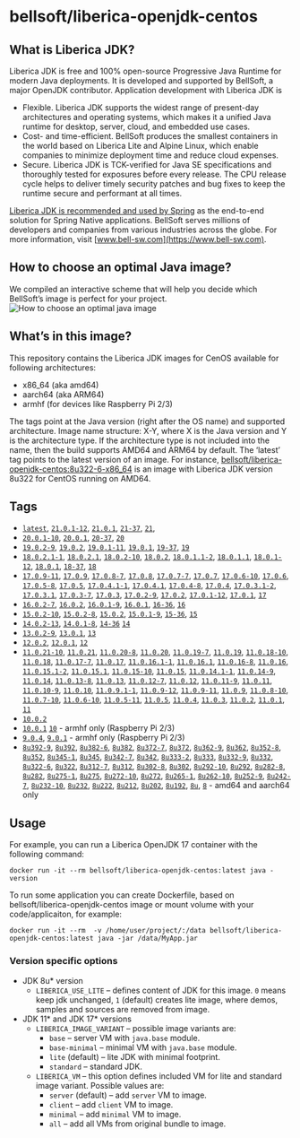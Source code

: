 # bellsoft/liberica-openjdk-centos

## What is Liberica JDK?
Liberica JDK is free and 100% open-source Progressive Java Runtime for modern Java deployments. It is developed and supported by BellSoft, a major OpenJDK contributor. Application development with Liberica JDK is

*  Flexible. Liberica JDK supports the widest range of present-day architectures and operating systems, which makes it a unified Java runtime for desktop, server, cloud, and embedded use cases.
* Cost- and time-efficient. BellSoft produces the smallest containers in the world based on Liberica Lite and Alpine Linux, which enable companies to minimize deployment time and reduce cloud expenses.
* Secure. Liberica JDK is TCK-verified for Java SE specifications and thoroughly tested for exposures before every release. The CPU release cycle helps to deliver timely security patches and bug fixes to keep the runtime secure and performant at all times.

[Liberica JDK is recommended and used by Spring](https://spring.io/quickstart) as the end-to-end solution for Spring Native applications.
BellSoft serves millions of developers and companies from various industries across the globe. For more information, visit [www.bell-sw.com](https://www.bell-sw.com).

## How to choose an optimal Java image?

We compiled an interactive scheme that will help you decide which BellSoft’s image is perfect for your project.
![How to choose an optimal java image](https://download.bell-sw.com/static/images/how-to-choose-optimal-java-image.jpg)

## What’s in this image?

This repository contains the Liberica JDK images for CenOS available for following architectures:

* x86_64 (aka amd64)
* aarch64 (aka ARM64)
* armhf (for devices like Raspberry Pi 2/3)

The tags point at the Java version (right after the OS name) and supported architecture.
Image name structure:
X-Y,
where X is the Java version and Y is the architecture type. If the architecture type is not included into the name, then the build supports AMD64 and ARM64 by default.
The ‘latest’ tag points to the latest version of an image.
For instance, [bellsoft/liberica-openjdk-centos:8u322-6-x86_64](https://hub.docker.com/layers/bellsoft/liberica-openjdk-centos/8u322-6-x86_64/images/sha256-76ea3f6f0975757015262f8d8ee13caa9499178c3cc8faf899b0466cc43dbff8?context=explore) is an image with Liberica JDK version 8u322 for CentOS running on AMD64.

## Tags

* [`latest`](https://github.com/bell-sw/Liberica/blob/master/docker/repos/liberica-openjdk-centos/21/Dockerfile),
[`21.0.1-12`](https://github.com/bell-sw/Liberica/blob/master/docker/repos/liberica-openjdk-centos/21/Dockerfile),
[`21.0.1`](https://github.com/bell-sw/Liberica/blob/master/docker/repos/liberica-openjdk-centos/21/Dockerfile),
[`21-37`](https://github.com/bell-sw/Liberica/blob/master/docker/repos/liberica-openjdk-centos/21/Dockerfile),
[`21`](https://github.com/bell-sw/Liberica/blob/master/docker/repos/liberica-openjdk-centos/21/Dockerfile),
* [`20.0.1-10`](https://github.com/bell-sw/Liberica/blob/master/docker/repos/liberica-openjdk-centos/old/20/Dockerfile),
[`20.0.1`](https://github.com/bell-sw/Liberica/blob/master/docker/repos/liberica-openjdk-centos/old/20/Dockerfile),
[`20-37`](https://github.com/bell-sw/Liberica/blob/master/docker/repos/liberica-openjdk-centos/old/20/Dockerfile),
[`20`](https://github.com/bell-sw/Liberica/blob/master/docker/repos/liberica-openjdk-centos/old/20/Dockerfile)
* [`19.0.2-9`](https://github.com/bell-sw/Liberica/blob/master/docker/repos/liberica-openjdk-centos/old/19/Dockerfile),
[`19.0.2`](https://github.com/bell-sw/Liberica/blob/master/docker/repos/liberica-openjdk-centos/old/19/Dockerfile),
[`19.0.1-11`](https://github.com/bell-sw/Liberica/blob/master/docker/repos/liberica-openjdk-centos/old/19/Dockerfile),
[`19.0.1`](https://github.com/bell-sw/Liberica/blob/master/docker/repos/liberica-openjdk-centos/old/19/Dockerfile),
[`19-37`](https://github.com/bell-sw/Liberica/blob/master/docker/repos/liberica-openjdk-centos/old/19/Dockerfile),
[`19`](https://github.com/bell-sw/Liberica/blob/master/docker/repos/liberica-openjdk-centos/old/19/Dockerfile)
* [`18.0.2.1-1`](https://github.com/bell-sw/Liberica/blob/master/docker/repos/liberica-openjdk-centos/old/18/Dockerfile),
[`18.0.2.1`](https://github.com/bell-sw/Liberica/blob/master/docker/repos/liberica-openjdk-centos/old/18/Dockerfile),
[`18.0.2-10`](https://github.com/bell-sw/Liberica/blob/master/docker/repos/liberica-openjdk-centos/old/18/Dockerfile),
[`18.0.2`](https://github.com/bell-sw/Liberica/blob/master/docker/repos/liberica-openjdk-centos/old/18/Dockerfile),
[`18.0.1.1-2`](https://github.com/bell-sw/Liberica/blob/master/docker/repos/liberica-openjdk-centos/old/18/Dockerfile),
[`18.0.1.1`](https://github.com/bell-sw/Liberica/blob/master/docker/repos/liberica-openjdk-centos/old/18/Dockerfile),
[`18.0.1-12`](https://github.com/bell-sw/Liberica/blob/master/docker/repos/liberica-openjdk-centos/old/18/Dockerfile),
[`18.0.1`](https://github.com/bell-sw/Liberica/blob/master/docker/repos/liberica-openjdk-centos/old/18/Dockerfile),
[`18-37`](https://github.com/bell-sw/Liberica/blob/master/docker/repos/liberica-openjdk-centos/old/18/Dockerfile),
[`18`](https://github.com/bell-sw/Liberica/blob/master/docker/repos/liberica-openjdk-centos/old/18/Dockerfile)
* [`17.0.9-11`](https://github.com/bell-sw/Liberica/blob/master/docker/repos/liberica-openjdk-centos/17/Dockerfile),
[`17.0.9`](https://github.com/bell-sw/Liberica/blob/master/docker/repos/liberica-openjdk-centos/17/Dockerfile),
[`17.0.8-7`](https://github.com/bell-sw/Liberica/blob/master/docker/repos/liberica-openjdk-centos/17/Dockerfile),
[`17.0.8`](https://github.com/bell-sw/Liberica/blob/master/docker/repos/liberica-openjdk-centos/17/Dockerfile),
[`17.0.7-7`](https://github.com/bell-sw/Liberica/blob/master/docker/repos/liberica-openjdk-centos/17/Dockerfile),
[`17.0.7`](https://github.com/bell-sw/Liberica/blob/master/docker/repos/liberica-openjdk-centos/17/Dockerfile),
[`17.0.6-10`](https://github.com/bell-sw/Liberica/blob/master/docker/repos/liberica-openjdk-centos/17/Dockerfile),
[`17.0.6`](https://github.com/bell-sw/Liberica/blob/master/docker/repos/liberica-openjdk-centos/17/Dockerfile),
[`17.0.5-8`](https://github.com/bell-sw/Liberica/blob/master/docker/repos/liberica-openjdk-centos/17/Dockerfile),
[`17.0.5`](https://github.com/bell-sw/Liberica/blob/master/docker/repos/liberica-openjdk-centos/17/Dockerfile),
[`17.0.4.1-1`](https://github.com/bell-sw/Liberica/blob/master/docker/repos/liberica-openjdk-centos/17/Dockerfile),
[`17.0.4.1`](https://github.com/bell-sw/Liberica/blob/master/docker/repos/liberica-openjdk-centos/17/Dockerfile),
[`17.0.4-8`](https://github.com/bell-sw/Liberica/blob/master/docker/repos/liberica-openjdk-centos/17/Dockerfile),
[`17.0.4`](https://github.com/bell-sw/Liberica/blob/master/docker/repos/liberica-openjdk-centos/17/Dockerfile),
[`17.0.3.1-2`](https://github.com/bell-sw/Liberica/blob/master/docker/repos/liberica-openjdk-centos/17/Dockerfile),
[`17.0.3.1`](https://github.com/bell-sw/Liberica/blob/master/docker/repos/liberica-openjdk-centos/17/Dockerfile),
[`17.0.3-7`](https://github.com/bell-sw/Liberica/blob/master/docker/repos/liberica-openjdk-centos/17/Dockerfile),
[`17.0.3`](https://github.com/bell-sw/Liberica/blob/master/docker/repos/liberica-openjdk-centos/17/Dockerfile),
[`17.0.2-9`](https://github.com/bell-sw/Liberica/blob/master/docker/repos/liberica-openjdk-centos/17/Dockerfile),
[`17.0.2`](https://github.com/bell-sw/Liberica/blob/master/docker/repos/liberica-openjdk-centos/17/Dockerfile),
[`17.0.1-12`](https://github.com/bell-sw/Liberica/blob/master/docker/repos/liberica-openjdk-centos/17/Dockerfile),
[`17.0.1`](https://github.com/bell-sw/Liberica/blob/master/docker/repos/liberica-openjdk-centos/17/Dockerfile),
[`17`](https://github.com/bell-sw/Liberica/blob/master/docker/repos/liberica-openjdk-centos/17/Dockerfile)
* [`16.0.2-7`](https://github.com/bell-sw/Liberica/blob/master/docker/repos/liberica-openjdk-centos/old/16/Dockerfile),
[`16.0.2`](https://github.com/bell-sw/Liberica/blob/master/docker/repos/liberica-openjdk-centos/old/16/Dockerfile),
[`16.0.1-9`](https://github.com/bell-sw/Liberica/blob/master/docker/repos/liberica-openjdk-centos/old/16/Dockerfile),
[`16.0.1`](https://github.com/bell-sw/Liberica/blob/master/docker/repos/liberica-openjdk-centos/old/16/Dockerfile),
[`16-36`](https://github.com/bell-sw/Liberica/blob/master/docker/repos/liberica-openjdk-centos/old/16/Dockerfile),
[`16`](https://github.com/bell-sw/Liberica/blob/master/docker/repos/liberica-openjdk-centos/old/16/Dockerfile)
* [`15.0.2-10`](https://github.com/bell-sw/Liberica/blob/master/docker/repos/liberica-openjdk-centos/old/15/Dockerfile),
[`15.0.2-8`](https://github.com/bell-sw/Liberica/blob/master/docker/repos/liberica-openjdk-centos/old/15/Dockerfile),
[`15.0.2`](https://github.com/bell-sw/Liberica/blob/master/docker/repos/liberica-openjdk-centos/old/15/Dockerfile),
[`15.0.1-9`](https://github.com/bell-sw/Liberica/blob/master/docker/repos/liberica-openjdk-centos/old/15/Dockerfile),
[`15-36`](https://github.com/bell-sw/Liberica/blob/master/docker/repos/liberica-openjdk-centos/old/15/Dockerfile),
[`15`](https://github.com/bell-sw/Liberica/blob/master/docker/repos/liberica-openjdk-centos/old/15/Dockerfile)
* [`14.0.2-13`](https://github.com/bell-sw/Liberica/blob/master/docker/repos/liberica-openjdk-centos/old/14/Dockerfile),
[`14.0.1-8`](https://github.com/bell-sw/Liberica/blob/master/docker/repos/liberica-openjdk-centos/old/14/Dockerfile),
[`14-36`](https://github.com/bell-sw/Liberica/blob/master/docker/repos/liberica-openjdk-centos/old/14.0.0/Dockerfile)
[`14`](https://github.com/bell-sw/Liberica/blob/master/docker/repos/liberica-openjdk-centos/old/14/Dockerfile)
* [`13.0.2-9`](https://github.com/bell-sw/Liberica/blob/master/docker/repos/liberica-openjdk-centos/old/13/Dockerfile),
[`13.0.1`](https://github.com/bell-sw/Liberica/blob/master/docker/repos/liberica-openjdk-centos/old/13.0.1/Dockerfile),
[`13`](https://github.com/bell-sw/Liberica/blob/master/docker/repos/liberica-openjdk-centos/old/13.0.0/Dockerfile)
* [`12.0.2`](https://github.com/bell-sw/Liberica/blob/master/docker/repos/liberica-openjdk-centos/old/12.0.2/Dockerfile),
[`12.0.1`](https://github.com/bell-sw/Liberica/blob/master/docker/repos/liberica-openjdk-centos/old/12.0.1/Dockerfile),
[`12`](https://github.com/bell-sw/Liberica/blob/master/docker/repos/liberica-openjdk-centos/old/12.0.0/Dockerfile)
* [`11.0.21-10`](https://github.com/bell-sw/Liberica/blob/master/docker/repos/liberica-openjdk-centos/11/Dockerfile),
[`11.0.21`](https://github.com/bell-sw/Liberica/blob/master/docker/repos/liberica-openjdk-centos/11/Dockerfile),
[`11.0.20-8`](https://github.com/bell-sw/Liberica/blob/master/docker/repos/liberica-openjdk-centos/11/Dockerfile),
[`11.0.20`](https://github.com/bell-sw/Liberica/blob/master/docker/repos/liberica-openjdk-centos/11/Dockerfile),
[`11.0.19-7`](https://github.com/bell-sw/Liberica/blob/master/docker/repos/liberica-openjdk-centos/11/Dockerfile),
[`11.0.19`](https://github.com/bell-sw/Liberica/blob/master/docker/repos/liberica-openjdk-centos/11/Dockerfile),
[`11.0.18-10`](https://github.com/bell-sw/Liberica/blob/master/docker/repos/liberica-openjdk-centos/11/Dockerfile),
[`11.0.18`](https://github.com/bell-sw/Liberica/blob/master/docker/repos/liberica-openjdk-centos/11/Dockerfile),
[`11.0.17-7`](https://github.com/bell-sw/Liberica/blob/master/docker/repos/liberica-openjdk-centos/11/Dockerfile),
[`11.0.17`](https://github.com/bell-sw/Liberica/blob/master/docker/repos/liberica-openjdk-centos/11/Dockerfile),
[`11.0.16.1-1`](https://github.com/bell-sw/Liberica/blob/master/docker/repos/liberica-openjdk-centos/11/Dockerfile),
[`11.0.16.1`](https://github.com/bell-sw/Liberica/blob/master/docker/repos/liberica-openjdk-centos/11/Dockerfile),
[`11.0.16-8`](https://github.com/bell-sw/Liberica/blob/master/docker/repos/liberica-openjdk-centos/11/Dockerfile),
[`11.0.16`](https://github.com/bell-sw/Liberica/blob/master/docker/repos/liberica-openjdk-centos/11/Dockerfile),
[`11.0.15.1-2`](https://github.com/bell-sw/Liberica/blob/master/docker/repos/liberica-openjdk-centos/11/Dockerfile),
[`11.0.15.1`](https://github.com/bell-sw/Liberica/blob/master/docker/repos/liberica-openjdk-centos/11/Dockerfile),
[`11.0.15-10`](https://github.com/bell-sw/Liberica/blob/master/docker/repos/liberica-openjdk-centos/11/Dockerfile),
[`11.0.15`](https://github.com/bell-sw/Liberica/blob/master/docker/repos/liberica-openjdk-centos/11/Dockerfile),
[`11.0.14.1-1`](https://github.com/bell-sw/Liberica/blob/master/docker/repos/liberica-openjdk-centos/11/Dockerfile),
[`11.0.14-9`](https://github.com/bell-sw/Liberica/blob/master/docker/repos/liberica-openjdk-centos/11/Dockerfile),
[`11.0.14`](https://github.com/bell-sw/Liberica/blob/master/docker/repos/liberica-openjdk-centos/11/Dockerfile),
[`11.0.13-8`](https://github.com/bell-sw/Liberica/blob/master/docker/repos/liberica-openjdk-centos/11/Dockerfile),
[`11.0.13`](https://github.com/bell-sw/Liberica/blob/master/docker/repos/liberica-openjdk-centos/11/Dockerfile),
[`11.0.12-7`](https://github.com/bell-sw/Liberica/blob/master/docker/repos/liberica-openjdk-centos/11/Dockerfile),
[`11.0.12`](https://github.com/bell-sw/Liberica/blob/master/docker/repos/liberica-openjdk-centos/11/Dockerfile),
[`11.0.11-9`](https://github.com/bell-sw/Liberica/blob/master/docker/repos/liberica-openjdk-centos/11/Dockerfile),
[`11.0.11`](https://github.com/bell-sw/Liberica/blob/master/docker/repos/liberica-openjdk-centos/11/Dockerfile),
[`11.0.10-9`](https://github.com/bell-sw/Liberica/blob/master/docker/repos/liberica-openjdk-centos/11/Dockerfile),
[`11.0.10`](https://github.com/bell-sw/Liberica/blob/master/docker/repos/liberica-openjdk-centos/11/Dockerfile),
[`11.0.9.1-1`](https://github.com/bell-sw/Liberica/blob/master/docker/repos/liberica-openjdk-centos/11/Dockerfile),
[`11.0.9-12`](https://github.com/bell-sw/Liberica/blob/master/docker/repos/liberica-openjdk-centos/11/Dockerfile),
[`11.0.9-11`](https://github.com/bell-sw/Liberica/blob/master/docker/repos/liberica-openjdk-centos/11/Dockerfile),
[`11.0.9`](https://github.com/bell-sw/Liberica/blob/master/docker/repos/liberica-openjdk-centos/11/Dockerfile),
[`11.0.8-10`](https://github.com/bell-sw/Liberica/blob/master/docker/repos/liberica-openjdk-centos/11/Dockerfile),
[`11.0.7-10`](https://github.com/bell-sw/Liberica/blob/master/docker/repos/liberica-openjdk-centos/11/Dockerfile),
[`11.0.6-10`](https://github.com/bell-sw/Liberica/blob/master/docker/repos/liberica-openjdk-centos/old/11.0.6/Dockerfile),
[`11.0.5-11`](https://github.com/bell-sw/Liberica/blob/master/docker/repos/liberica-openjdk-centos/old/11.0.5/Dockerfile),
[`11.0.5`](https://github.com/bell-sw/Liberica/blob/master/docker/repos/liberica-openjdk-centos/old/11.0.5/Dockerfile),
[`11.0.4`](https://github.com/bell-sw/Liberica/blob/master/docker/repos/liberica-openjdk-centos/old/11.0.4/Dockerfile),
[`11.0.3`](https://github.com/bell-sw/Liberica/blob/master/docker/repos/liberica-openjdk-centos/old/11.0.3/Dockerfile),
[`11.0.2`](https://github.com/bell-sw/Liberica/blob/master/docker/repos/liberica-openjdk-centos/old/11.0.2/Dockerfile),
[`11.0.1`](https://github.com/bell-sw/Liberica/blob/master/docker/repos/liberica-openjdk-centos/old/11.0.1/Dockerfile),
[`11`](https://github.com/bell-sw/Liberica/blob/master/docker/repos/liberica-openjdk-centos/11/Dockerfile)
* [`10.0.2`](https://github.com/bell-sw/Liberica/blob/master/docker/repos/liberica-openjdk-centos/old/10.0.2/Dockerfile)
* [`10.0.1`](https://github.com/bell-sw/Liberica/blob/master/docker/repos/liberica-openjdk-centos/old/10.0.1/Dockerfile)
[`10`](https://github.com/bell-sw/Liberica/blob/master/docker/repos/liberica-openjdk-centos/old/10.0.0/Dockerfile) - armhf only (Raspberry Pi 2/3)
* [`9.0.4`](https://github.com/bell-sw/Liberica/blob/master/docker/repos/liberica-openjdk-centos/old/9.0.4/Dockerfile),
[`9.0.1`](https://github.com/bell-sw/Liberica/blob/master/docker/repos/liberica-openjdk-centos/old/9.0.1/Dockerfile) - armhf only (Raspberry Pi 2/3)
* [`8u392-9`](https://github.com/bell-sw/Liberica/blob/master/docker/repos/liberica-openjdk-centos/8/Dockerfile),
[`8u392`](https://github.com/bell-sw/Liberica/blob/master/docker/repos/liberica-openjdk-centos/8/Dockerfile),
[`8u382-6`](https://github.com/bell-sw/Liberica/blob/master/docker/repos/liberica-openjdk-centos/8/Dockerfile),
[`8u382`](https://github.com/bell-sw/Liberica/blob/master/docker/repos/liberica-openjdk-centos/8/Dockerfile),
[`8u372-7`](https://github.com/bell-sw/Liberica/blob/master/docker/repos/liberica-openjdk-centos/8/Dockerfile),
[`8u372`](https://github.com/bell-sw/Liberica/blob/master/docker/repos/liberica-openjdk-centos/8/Dockerfile),
[`8u362-9`](https://github.com/bell-sw/Liberica/blob/master/docker/repos/liberica-openjdk-centos/8/Dockerfile),
[`8u362`](https://github.com/bell-sw/Liberica/blob/master/docker/repos/liberica-openjdk-centos/8/Dockerfile),
[`8u352-8`](https://github.com/bell-sw/Liberica/blob/master/docker/repos/liberica-openjdk-centos/8/Dockerfile),
[`8u352`](https://github.com/bell-sw/Liberica/blob/master/docker/repos/liberica-openjdk-centos/8/Dockerfile),
[`8u345-1`](https://github.com/bell-sw/Liberica/blob/master/docker/repos/liberica-openjdk-centos/8/Dockerfile),
[`8u345`](https://github.com/bell-sw/Liberica/blob/master/docker/repos/liberica-openjdk-centos/8/Dockerfile),
[`8u342-7`](https://github.com/bell-sw/Liberica/blob/master/docker/repos/liberica-openjdk-centos/8/Dockerfile),
[`8u342`](https://github.com/bell-sw/Liberica/blob/master/docker/repos/liberica-openjdk-centos/8/Dockerfile),
[`8u333-2`](https://github.com/bell-sw/Liberica/blob/master/docker/repos/liberica-openjdk-centos/8/Dockerfile),
[`8u333`](https://github.com/bell-sw/Liberica/blob/master/docker/repos/liberica-openjdk-centos/8/Dockerfile),
[`8u332-9`](https://github.com/bell-sw/Liberica/blob/master/docker/repos/liberica-openjdk-centos/8/Dockerfile),
[`8u332`](https://github.com/bell-sw/Liberica/blob/master/docker/repos/liberica-openjdk-centos/8/Dockerfile),
[`8u322-6`](https://github.com/bell-sw/Liberica/blob/master/docker/repos/liberica-openjdk-centos/8/Dockerfile),
[`8u322`](https://github.com/bell-sw/Liberica/blob/master/docker/repos/liberica-openjdk-centos/8/Dockerfile),
[`8u312-7`](https://github.com/bell-sw/Liberica/blob/master/docker/repos/liberica-openjdk-centos/8/Dockerfile),
[`8u312`](https://github.com/bell-sw/Liberica/blob/master/docker/repos/liberica-openjdk-centos/8/Dockerfile),
[`8u302-8`](https://github.com/bell-sw/Liberica/blob/master/docker/repos/liberica-openjdk-centos/8/Dockerfile),
[`8u302`](https://github.com/bell-sw/Liberica/blob/master/docker/repos/liberica-openjdk-centos/8/Dockerfile),
[`8u292-10`](https://github.com/bell-sw/Liberica/blob/master/docker/repos/liberica-openjdk-centos/8/Dockerfile),
[`8u292`](https://github.com/bell-sw/Liberica/blob/master/docker/repos/liberica-openjdk-centos/8/Dockerfile),
[`8u282-8`](https://github.com/bell-sw/Liberica/blob/master/docker/repos/liberica-openjdk-centos/8/Dockerfile),
[`8u282`](https://github.com/bell-sw/Liberica/blob/master/docker/repos/liberica-openjdk-centos/8/Dockerfile),
[`8u275-1`](https://github.com/bell-sw/Liberica/blob/master/docker/repos/liberica-openjdk-centos/8/Dockerfile),
[`8u275`](https://github.com/bell-sw/Liberica/blob/master/docker/repos/liberica-openjdk-centos/8/Dockerfile),
[`8u272-10`](https://github.com/bell-sw/Liberica/blob/master/docker/repos/liberica-openjdk-centos/8/Dockerfile),
[`8u272`](https://github.com/bell-sw/Liberica/blob/master/docker/repos/liberica-openjdk-centos/8/Dockerfile),
[`8u265-1`](https://github.com/bell-sw/Liberica/blob/master/docker/repos/liberica-openjdk-centos/8/Dockerfile),
[`8u262-10`](https://github.com/bell-sw/Liberica/blob/master/docker/repos/liberica-openjdk-centos/8/Dockerfile),
[`8u252-9`](https://github.com/bell-sw/Liberica/blob/master/docker/repos/liberica-openjdk-centos/8/Dockerfile),
[`8u242-7`](https://github.com/bell-sw/Liberica/blob/master/docker/repos/liberica-openjdk-centos/old/8u242/Dockerfile),
[`8u232-10`](https://github.com/bell-sw/Liberica/blob/master/docker/repos/liberica-openjdk-centos/old/8u232/Dockerfile),
[`8u232`](https://github.com/bell-sw/Liberica/blob/master/docker/repos/liberica-openjdk-centos/old/8u232/Dockerfile),
[`8u222`](https://github.com/bell-sw/Liberica/blob/master/docker/repos/liberica-openjdk-centos/old/8u222/Dockerfile),
[`8u212`](https://github.com/bell-sw/Liberica/blob/master/docker/repos/liberica-openjdk-centos/old/8u212/Dockerfile),
[`8u202`](https://github.com/bell-sw/Liberica/blob/master/docker/repos/liberica-openjdk-centos/old/8u202/Dockerfile),
[`8u192`](https://github.com/bell-sw/Liberica/blob/master/docker/repos/liberica-openjdk-centos/old/8u192/Dockerfile),
[`8u`](https://github.com/bell-sw/Liberica/blob/master/docker/repos/liberica-openjdk-centos/8/Dockerfile),
[`8`](https://github.com/bell-sw/Liberica/blob/master/docker/repos/liberica-openjdk-centos/8/Dockerfile)   - amd64 and aarch64 only

## Usage

For example, you can run a Liberica OpenJDK 17 container with the following command:

 `docker run -it --rm bellsoft/liberica-openjdk-centos:latest java -version`

To run some application you can create Dockerfile, based on bellsoft/liberica-openjdk-centos image or mount volume with your code/applicaiton, for example:

 `docker run -it --rm  -v /home/user/project/:/data bellsoft/liberica-openjdk-centos:latest java -jar /data/MyApp.jar`

### Version specific options

* JDK 8u* version
  * `LIBERICA_USE_LITE` – defines content of JDK for this image. `0` means keep jdk unchanged, `1` (default) creates lite image, where demos, samples and sources are removed from image.
* JDK 11* and JDK 17* versions
  * `LIBERICA_IMAGE_VARIANT` – possible image variants are:
    * `base` – server VM with `java.base` module.
	* `base-minimal` – minimal VM with `java.base` module.
	* `lite` (default) – lite JDK with minimal footprint.
	* `standard` – standard JDK.
  * `LIBERICA_VM` – this option defines included VM for lite and standard image variant. Possible values are:
    * `server` (default) – add `server` VM to image.
	* `client` – add `client` VM to image.
	* `minimal` – add `minimal` VM to image.
	* `all` – add all VMs from original bundle to image.

